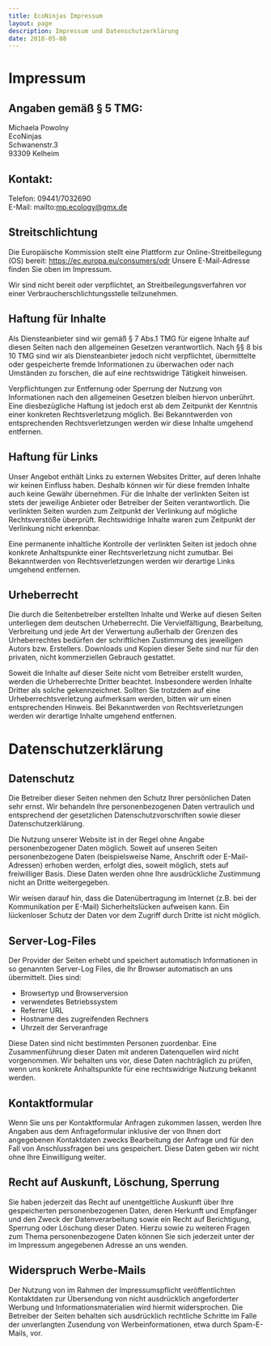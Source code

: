 ```yaml
---
title: EcoNinjas Impressum
layout: page
description: Impressum und Datenschutzerklärung
date: 2018-05-08
---
```


# Impressum

## Angaben gemäß § 5 TMG:
Michaela Powolny<br>
EcoNinjas<br>
Schwanenstr.3<br>
93309 Kelheim

## Kontakt:

Telefon: 09441/7032690<br>
E-Mail: mailto:mp.ecology@gmx.de

## Streitschlichtung
Die Europäische Kommission stellt eine Plattform zur
Online-Streitbeilegung (OS) bereit:
<a href="https://ec.europa.eu/consumers/odr">https://ec.europa.eu/consumers/odr</a>
Unsere E-Mail-Adresse finden Sie oben im Impressum.

Wir sind nicht bereit oder verpflichtet, an Streitbeilegungsverfahren
vor einer Verbraucherschlichtungsstelle teilzunehmen.

## Haftung für Inhalte

Als Diensteanbieter sind wir gemäß § 7 Abs.1 TMG für eigene Inhalte
auf diesen Seiten nach den allgemeinen Gesetzen verantwortlich. Nach
§§ 8 bis 10 TMG sind wir als Diensteanbieter jedoch nicht
verpflichtet, übermittelte oder gespeicherte fremde Informationen zu
überwachen oder nach Umständen zu forschen, die auf eine rechtswidrige
Tätigkeit hinweisen.

Verpflichtungen zur Entfernung oder Sperrung der Nutzung von
Informationen nach den allgemeinen Gesetzen bleiben hiervon
unberührt. Eine diesbezügliche Haftung ist jedoch erst ab dem
Zeitpunkt der Kenntnis einer konkreten Rechtsverletzung möglich. Bei
Bekanntwerden von entsprechenden
Rechtsverletzungen werden wir diese Inhalte umgehend entfernen.

## Haftung für Links
Unser Angebot enthält Links zu externen Websites Dritter, auf deren
Inhalte wir keinen Einfluss haben.  Deshalb können wir für diese
fremden Inhalte auch keine Gewähr übernehmen. Für die Inhalte der
verlinkten Seiten ist stets der jeweilige Anbieter oder Betreiber der
Seiten verantwortlich. Die verlinkten Seiten wurden zum Zeitpunkt der
Verlinkung auf mögliche Rechtsverstöße überprüft. Rechtswidrige
Inhalte waren zum Zeitpunkt der Verlinkung nicht erkennbar.

Eine permanente inhaltliche Kontrolle der verlinkten Seiten ist jedoch
ohne konkrete Anhaltspunkte einer Rechtsverletzung nicht zumutbar. Bei
Bekanntwerden von Rechtsverletzungen werden wir derartige Links
umgehend entfernen.

## Urheberrecht

Die durch die Seitenbetreiber erstellten Inhalte und Werke auf diesen
Seiten unterliegen dem deutschen Urheberrecht. Die Vervielfältigung,
Bearbeitung, Verbreitung und jede Art der Verwertung außerhalb der
Grenzen des Urheberrechtes bedürfen der schriftlichen Zustimmung des
jeweiligen Autors bzw.  Erstellers. Downloads und Kopien dieser Seite
sind nur für den privaten, nicht kommerziellen Gebrauch gestattet.

Soweit die Inhalte auf dieser Seite nicht vom Betreiber erstellt
wurden, werden die Urheberrechte Dritter beachtet. Insbesondere werden
Inhalte Dritter als solche gekennzeichnet. Sollten Sie trotzdem auf
eine Urheberrechtsverletzung aufmerksam werden, bitten wir um einen
entsprechenden Hinweis. Bei Bekanntwerden von Rechtsverletzungen
werden wir derartige Inhalte umgehend entfernen.

# Datenschutzerklärung

## Datenschutz

Die Betreiber dieser Seiten nehmen den Schutz Ihrer
persönlichen Daten sehr ernst. Wir behandeln Ihre personenbezogenen
Daten vertraulich und entsprechend der gesetzlichen
Datenschutzvorschriften sowie dieser Datenschutzerklärung.

Die Nutzung unserer Website ist in der Regel ohne Angabe
personenbezogener Daten möglich. Soweit auf unseren Seiten
personenbezogene Daten (beispielsweise Name, Anschrift oder
E-Mail-Adressen) erhoben werden, erfolgt dies, soweit möglich, stets
auf freiwilliger Basis. Diese Daten werden ohne Ihre ausdrückliche
Zustimmung nicht an Dritte weitergegeben.

Wir weisen darauf hin, dass die Datenübertragung im Internet (z.B. bei
der Kommunikation per E-Mail) Sicherheitslücken aufweisen kann. Ein
lückenloser Schutz der Daten vor dem Zugriff durch Dritte ist nicht
möglich.

## Server-Log-Files

Der Provider der Seiten erhebt und speichert automatisch Informationen
in so genannten Server-Log Files, die Ihr Browser automatisch an uns
übermittelt. Dies sind:

- Browsertyp und Browserversion
- verwendetes Betriebssystem
- Referrer URL
- Hostname des zugreifenden Rechners
- Uhrzeit der Serveranfrage

Diese Daten sind nicht bestimmten Personen zuordenbar. Eine
Zusammenführung dieser Daten mit anderen Datenquellen wird nicht
vorgenommen. Wir behalten uns vor, diese Daten nachträglich zu prüfen,
wenn uns konkrete Anhaltspunkte für eine rechtswidrige Nutzung bekannt
werden.

## Kontaktformular

Wenn Sie uns per Kontaktformular Anfragen zukommen lassen, werden Ihre
Angaben aus dem Anfrageformular inklusive der von Ihnen dort
angegebenen Kontaktdaten zwecks Bearbeitung der Anfrage und für den
Fall von Anschlussfragen bei uns gespeichert. Diese Daten geben wir
nicht ohne Ihre Einwilligung weiter.

## Recht auf Auskunft, Löschung, Sperrung

Sie haben jederzeit das Recht auf unentgeltliche Auskunft über Ihre
gespeicherten personenbezogenen Daten, deren Herkunft und Empfänger
und den Zweck der Datenverarbeitung sowie ein Recht auf Berichtigung,
Sperrung oder Löschung dieser Daten. Hierzu sowie zu weiteren Fragen
zum Thema personenbezogene Daten können Sie sich jederzeit unter der
im Impressum angegebenen Adresse an uns wenden.

## Widerspruch Werbe-Mails

Der Nutzung von im Rahmen der Impressumspflicht veröffentlichten
Kontaktdaten zur Übersendung von nicht ausdrücklich angeforderter
Werbung und Informationsmaterialien wird hiermit widersprochen. Die
Betreiber der Seiten behalten sich ausdrücklich rechtliche Schritte im
Falle der unverlangten Zusendung von Werbeinformationen, etwa durch
Spam-E-Mails, vor.
